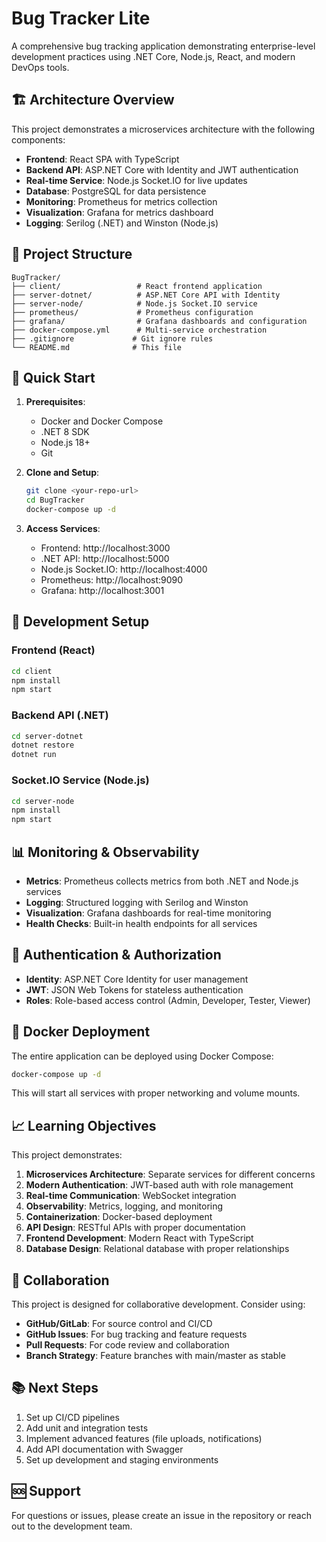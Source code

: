 # Bug Tracker Lite

A comprehensive bug tracking application demonstrating enterprise-level development practices using .NET Core, Node.js, React, and modern DevOps tools.

## 🏗️ Architecture Overview

This project demonstrates a microservices architecture with the following components:

- **Frontend**: React SPA with TypeScript
- **Backend API**: ASP.NET Core with Identity and JWT authentication
- **Real-time Service**: Node.js Socket.IO for live updates
- **Database**: PostgreSQL for data persistence
- **Monitoring**: Prometheus for metrics collection
- **Visualization**: Grafana for metrics dashboard
- **Logging**: Serilog (.NET) and Winston (Node.js)

## 📁 Project Structure

```
BugTracker/
├── client/                 # React frontend application
├── server-dotnet/          # ASP.NET Core API with Identity
├── server-node/            # Node.js Socket.IO service
├── prometheus/             # Prometheus configuration
├── grafana/                # Grafana dashboards and configuration
├── docker-compose.yml      # Multi-service orchestration
├── .gitignore             # Git ignore rules
└── README.md              # This file
```

## 🚀 Quick Start

1. **Prerequisites**:
   - Docker and Docker Compose
   - .NET 8 SDK
   - Node.js 18+
   - Git

2. **Clone and Setup**:
   ```bash
   git clone <your-repo-url>
   cd BugTracker
   docker-compose up -d
   ```

3. **Access Services**:
   - Frontend: http://localhost:3000
   - .NET API: http://localhost:5000
   - Node.js Socket.IO: http://localhost:4000
   - Prometheus: http://localhost:9090
   - Grafana: http://localhost:3001

## 🔧 Development Setup

### Frontend (React)
```bash
cd client
npm install
npm start
```

### Backend API (.NET)
```bash
cd server-dotnet
dotnet restore
dotnet run
```

### Socket.IO Service (Node.js)
```bash
cd server-node
npm install
npm start
```

## 📊 Monitoring & Observability

- **Metrics**: Prometheus collects metrics from both .NET and Node.js services
- **Logging**: Structured logging with Serilog and Winston
- **Visualization**: Grafana dashboards for real-time monitoring
- **Health Checks**: Built-in health endpoints for all services

## 🔐 Authentication & Authorization

- **Identity**: ASP.NET Core Identity for user management
- **JWT**: JSON Web Tokens for stateless authentication
- **Roles**: Role-based access control (Admin, Developer, Tester, Viewer)

## 🐳 Docker Deployment

The entire application can be deployed using Docker Compose:

```bash
docker-compose up -d
```

This will start all services with proper networking and volume mounts.

## 📈 Learning Objectives

This project demonstrates:

1. **Microservices Architecture**: Separate services for different concerns
2. **Modern Authentication**: JWT-based auth with role management
3. **Real-time Communication**: WebSocket integration
4. **Observability**: Metrics, logging, and monitoring
5. **Containerization**: Docker-based deployment
6. **API Design**: RESTful APIs with proper documentation
7. **Frontend Development**: Modern React with TypeScript
8. **Database Design**: Relational database with proper relationships

## 🤝 Collaboration

This project is designed for collaborative development. Consider using:

- **GitHub/GitLab**: For source control and CI/CD
- **GitHub Issues**: For bug tracking and feature requests
- **Pull Requests**: For code review and collaboration
- **Branch Strategy**: Feature branches with main/master as stable

## 📚 Next Steps

1. Set up CI/CD pipelines
2. Add unit and integration tests
3. Implement advanced features (file uploads, notifications)
4. Add API documentation with Swagger
5. Set up development and staging environments

## 🆘 Support

For questions or issues, please create an issue in the repository or reach out to the development team. 
